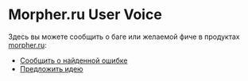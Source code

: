 # Morpher.ru User Voice

Здесь вы можете сообщить о баге или желаемой фиче в продуктах [morpher.ru](https://morpher.ru):

* [Сообщить о найденной ошибке](https://github.com/morpher-ru/uservoice/issues/new?labels=bug)
* [Предложить идею](https://github.com/morpher-ru/uservoice/issues/new?labels=enhancement)
